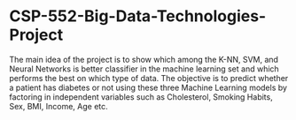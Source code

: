 # CSP-552-Big-Data-Technologies-Project

The main idea of the project is to show which among the K-NN, SVM, and Neural Networks is better classifier in the machine learning set and which performs the best on which type of data. The objective is to predict whether a patient has diabetes or not using these three Machine Learning models by factoring in independent variables such as Cholesterol, Smoking Habits, Sex, BMI, Income, Age etc.

